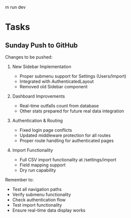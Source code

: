 m run dev
# Tasks

## Sunday Push to GitHub

Changes to be pushed:

1. New Sidebar Implementation
   - Proper submenu support for Settings (Users/Import)
   - Integrated with AuthenticatedLayout
   - Removed old Sidebar component

2. Dashboard Improvements
   - Real-time outfalls count from database
   - Other stats prepared for future real data integration

3. Authentication & Routing
   - Fixed login page conflicts
   - Updated middleware protection for all routes
   - Proper route handling for authenticated pages

4. Import Functionality
   - Full CSV import functionality at /settings/import
   - Field mapping support
   - Dry run capability

Remember to:
- Test all navigation paths
- Verify submenu functionality
- Check authentication flow
- Test import functionality
- Ensure real-time data display works
